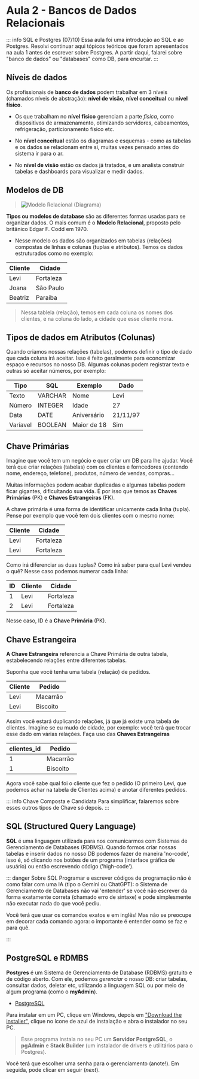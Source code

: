 # Aula 2 - Bancos de Dados Relacionais

::: info SQL e Postgres (07/10)
Essa aula foi uma introdução ao SQL e ao Postgres. Resolvi continuar aqui tópicos teóricos que foram apresentados na aula 1 antes de escrever sobre Postgres.
A partir daqui, falarei sobre "banco de dados" ou "databases" como DB, para encurtar.
:::



## Níveis de dados

Os profissionais de **banco de dados** podem trabalhar em 3 níveis (chamados níveis de abstração): **nível de visão**, **nível conceitual** ou **nível físico**.

- Os que trabalham no **nível físico** gerenciam a parte *física*, como dispositivos de armazenamento, otimizando servidores, cabeamentos, refrigeração, particionamento físico etc.

- No **nível conceitual** estão os diagramas e esquemas - como as tabelas e os dados se relacionam entre si, muitas vezes pensado antes do sistema ir para o ar.

- No **nível de visão** estão os dados já tratados, e um analista construir tabelas e dashboards para visualizar e medir dados.


## Modelos de DB




> ![Modelo Relacional (Diagrama)](/modelo-relacional.jpg)

**Tipos ou modelos de database** são as diferentes formas usadas para se organizar dados. O mais comum é o **Modelo Relacional**, proposto pelo britânico Edgar F. Codd em 1970.

- Nesse modelo os dados são organizados em tabelas (relações) compostas de linhas e colunas (tuplas e atributos). Temos os dados estruturados como no exemplo:

|Cliente|Cidade  | 
|--|--|
| Levi | Fortaleza |
| Joana | São Paulo |
| Beatriz | Paraíba |


> Nessa tablela (relação), temos em cada coluna os nomes dos clientes, e na coluna do lado, a cidade que esse cliente mora. 


## Tipos de dados em Atributos (Colunas)

Quando criamos nossas relações (tabelas), podemos definir o tipo de dado que cada coluna irá aceitar. Isso é feito geralmente para economizar espaço e recursos no nosso DB.
Algumas colunas podem registrar texto e outras só aceitar números, por exemplo:

|Tipo|SQL  | Exemplo | Dado
|--|--|--|--|
| Texto | VARCHAR | Nome | Levi
| Número | INTEGER  | Idade | 27
| Data | DATE | Aniversário | 21/11/97
| Varíavel | BOOLEAN | Maior de 18 | Sim

## Chave Primárias

Imagine que você tem um negócio e quer criar um DB para lhe ajudar. Você terá que criar relações (tabelas) com os clientes e forncedores (contendo nome, endereço, telefone), produtos, número de vendas, compras...

Muitas informações podem acabar duplicadas e algumas tabelas podem ficar gigantes, dificultando sua vida. É por isso que temos as **Chaves Primárias** (PK) e **Chaves Estrangeiras** (FK).

A chave primária é uma forma de identificar unicamente cada linha (tupla). Pense por exemplo que você tem dois clientes com o mesmo nome:

|Cliente|Cidade  | 
|--|--|
| Levi | Fortaleza |
| Levi | Fortaleza |

Como irá diferenciar as duas tuplas? Como irá saber para qual Levi vendeu o quê? Nesse caso podemos numerar cada linha:

|ID | Cliente|Cidade  | 
|--|--|--|
|1 | Levi | Fortaleza |
|2|  Levi | Fortaleza |

Nesse caso, ID é a **Chave Primária** (PK).

## Chave Estrangeira

**A Chave Estrangeira** referencia a Chave Primária de outra tabela, estabelecendo relações entre diferentes tabelas.

Suponha que você tenha uma tabela (relação) de pedidos.

|Cliente|Pedido | 
|--|--|
|Levi | Macarrão |
|Levi | Biscoito |

Assim você estará duplicando relações, já que já existe uma tabela de clientes. Imagine se eu mudo de cidade, por exemplo: você terá que trocar esse dado em várias relações.
Faça uso das **Chaves Estrangeiras**

|clientes_id|Pedido | 
|--|--|
|1 | Macarrão |
|1 | Biscoito |

Agora você sabe qual foi o cliente que fez o pedido (O primeiro Levi, que podemos achar na tabela de Clientes acima) e anotar diferentes pedidos. 

::: info Chave Composta e Candidata
Para simplificar, falaremos sobre esses outros tipos de Chave só depois.
:::


## SQL (Structured Query Language)

**SQL** é uma linguagem utilizada para nos comunicarmos com Sistemas de Gerenciamento de Databases (RDBMS). Quando formos criar nossas tabelas e inserir dados no nosso DB podemos fazer de maneira 'no-code', isso é, só clicando nos botões de um programa (interface gráfica de usuário) ou então escrevendo código ('high-code').


::: danger Sobre SQL
Programar e escrever códigos de programação não é como falar com uma IA (tipo o Gemini ou ChatGPT): o Sistema de Gerenciamento de Databases não vai 'entender' se você não escrever da forma exatamente correta (chamado erro de sintaxe) e pode simplesmente não executar nada do que você pediu. 

Você terá que usar os comandos exatos e em inglês! Mas não se preocupe em decorar cada comando agora: o importante é entender como se faz e para quê.

:::

## PostgreSQL e RDMBS

**Postgres** é um Sistema de Gerenciamento de Database (RDBMS) gratuito e de código aberto. Com ele, podemos *gerenciar* o nosso DB: criar tabelas, consultar dados, deletar etc, utilizando a linguagem SQL ou por meio de algum programa (como o **myAdmin**). 

- [PostgreSQL](https://www.postgresql.org/download/)

Para instalar em um PC, clique em Windows, depois em 
["Download the installer"](https://www.enterprisedb.com/downloads/postgres-postgresql-downloads), clique no ícone de azul de instalação e abra o instalador no seu PC.  
 > Esse programa instala no seu PC um **Servidor PostgreSQL**, o **pgAdmin** e **Stack Builder** (um instalador de drivers e utilitários para o Postgres).

 Você terá que escolher uma senha para o gerenciamento (anote!). Em seguida, pode clicar em seguir (*next*).